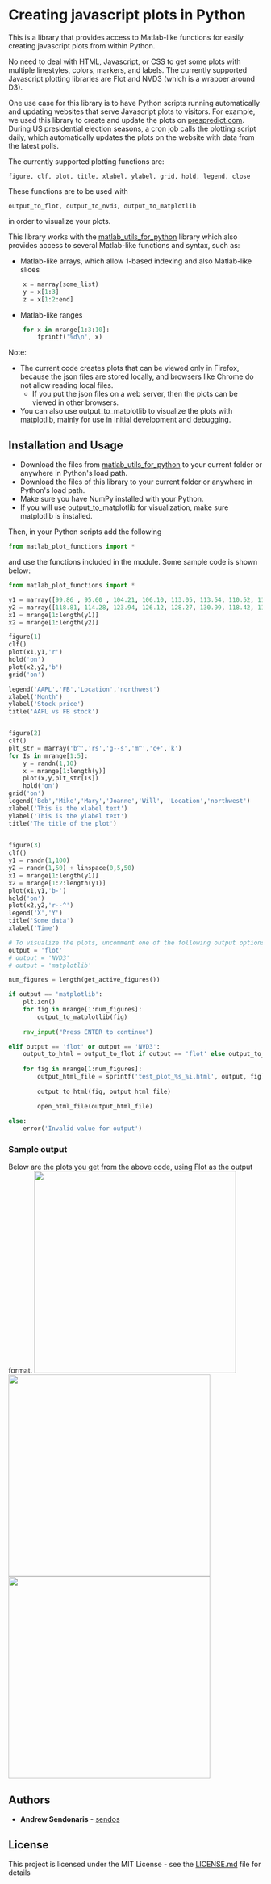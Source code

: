 # Creating javascript plots in Python
This is a library that provides access to Matlab-like functions for easily creating javascript plots from within Python. 

No need to deal with HTML, Javascript, or CSS to get some plots with multiple linestyles, colors, markers, and labels. The currently supported Javascript plotting libraries are Flot and NVD3 (which is a wrapper around D3).

One use case for this library is to have Python scripts running automatically and updating websites that serve Javascript plots to visitors. For example, we used this library to create and update the plots on [prespredict.com](http://prespredict.com). During US presidential election seasons, a cron job calls the plotting script daily, which automatically updates the plots on the website with data from the latest polls.

The currently supported plotting functions are:

    figure, clf, plot, title, xlabel, ylabel, grid, hold, legend, close

These functions are to be used with 
          
    output_to_flot, output_to_nvd3, output_to_matplotlib

in order to visualize your plots.

This library works with the [matlab_utils_for_python](https://github.com/sendos/matlab_utils_for_python) library which also provides access to several Matlab-like functions and syntax, such as:
* Matlab-like arrays, which allow 1-based indexing and also Matlab-like slices
```python
    x = marray(some_list)
    y = x[1:3]
    z = x[1:2:end]
```
* Matlab-like ranges
```python
    for x in mrange[1:3:10]:
        fprintf('%d\n', x)
```

Note: 
* The current code creates plots that can be viewed only in Firefox, because the json files are stored locally, and browsers like Chrome do not allow reading local files.
   * If you put the json files on a web server, then the plots can be viewed in other browsers.
* You can also use output_to_matplotlib to visualize the plots with matplotlib, mainly for use in initial development and debugging.
   

## Installation and Usage

* Download the files from [matlab_utils_for_python](https://github.com/sendos/matlab_utils_for_python) to your current folder or anywhere in Python's load path.
* Download the files of this library to your current folder or anywhere in Python's load path. 
* Make sure you have NumPy installed with your Python.
* If you will use output_to_matplotlib for visualization, make sure matplotlib is installed.

Then, in your Python scripts add the following
```python
from matlab_plot_functions import *
```
and use the functions included in the module. Some sample code is shown below:
```python
from matlab_plot_functions import *

y1 = marray([99.86 , 95.60 , 104.21, 106.10, 113.05, 113.54, 110.52, 115.82, 121.35, 136.99, 143.66, 141.05]);
y2 = marray([118.81, 114.28, 123.94, 126.12, 128.27, 130.99, 118.42, 115.05, 130.32, 135.54, 142.05, 139.39]);
x1 = mrange[1:length(y1)]
x2 = mrange[1:length(y2)]

figure(1)
clf()
plot(x1,y1,'r')
hold('on')
plot(x2,y2,'b')
grid('on')

legend('AAPL','FB','Location','northwest')
xlabel('Month')
ylabel('Stock price')
title('AAPL vs FB stock')


figure(2)
clf()
plt_str = marray('b^','rs','g--s','m^','c+','k')
for Is in mrange[1:5]:
    y = randn(1,10)
    x = mrange[1:length(y)]
    plot(x,y,plt_str[Is])
    hold('on')
grid('on')
legend('Bob','Mike','Mary','Joanne','Will', 'Location','northwest')
xlabel('This is the xlabel text')
ylabel('This is the ylabel text')
title('The title of the plot')

    
figure(3)
clf()
y1 = randn(1,100)
y2 = randn(1,50) + linspace(0,5,50)
x1 = mrange[1:length(y1)]
x2 = mrange[1:2:length(y1)]
plot(x1,y1,'b-')
hold('on')
plot(x2,y2,'r--^')    
legend('X','Y')
title('Some data')
xlabel('Time')

# To visualize the plots, uncomment one of the following output options
output = 'flot'
# output = 'NVD3'
# output = 'matplotlib'

num_figures = length(get_active_figures())

if output == 'matplotlib':
    plt.ion()
    for fig in mrange[1:num_figures]:
        output_to_matplotlib(fig)
        
    raw_input("Press ENTER to continue")

elif output == 'flot' or output == 'NVD3':
    output_to_html = output_to_flot if output == 'flot' else output_to_nvd3
    
    for fig in mrange[1:num_figures]:
        output_html_file = sprintf('test_plot_%s_%i.html', output, fig)
        
        output_to_html(fig, output_html_file)

        open_html_file(output_html_file)
        
else:
    error('Invalid value for output')
```

### Sample output
Below are the plots you get from the above code, using Flot as the output format.
<img src="https://cloud.githubusercontent.com/assets/1019930/25148414/bc1038a8-2472-11e7-9b13-283fcbcc9eb5.PNG" height="400px">
<img src="https://cloud.githubusercontent.com/assets/1019930/25148412/bc0d9daa-2472-11e7-8953-1867596f619f.PNG" height="400px">
<img src="https://cloud.githubusercontent.com/assets/1019930/25148413/bc0f99fc-2472-11e7-960a-6d9bad85986a.PNG" height="400px">

## Authors

* **Andrew Sendonaris** - [sendos](https://github.com/sendos)

## License

This project is licensed under the MIT License - see the [LICENSE.md](LICENSE.md) file for details


